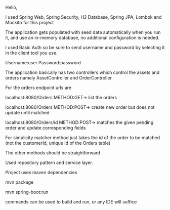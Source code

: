 Hello, 

I used Spring Web, Spring Security, H2 Database, Spring JPA, Lombok and Mockito for this project

The application gets populated with seed data automatically when you run it, and use an in-memory 
database, no additional configuration is needed.

I used Basic Auth so be sure to send username and password by selecting it in the client tool you use.

Username:user
Password:password

The application basically has two controllers which control the assets and orders namely AssetController
and OrderController. 

For the orders endpoint urls are 

localhost:8080/Orders METHOD:GET-> list the orders

localhost:8080/Orders METHOD:POST-> create new order but does not update until matched

localhost:8080/Orders/id METHOD:POST-> matches the given pending order and update corresponding fields

For simplicity matcher method just takes the id of the order to be matched (not the customerId, unique Id of the Orders table)

The other methods should be straightforward

Used repository pattern and service layer.

Project uses maven dependencies

mvn package

mvn spring-boot:run

commands can be used to build and run, or any IDE will suffice